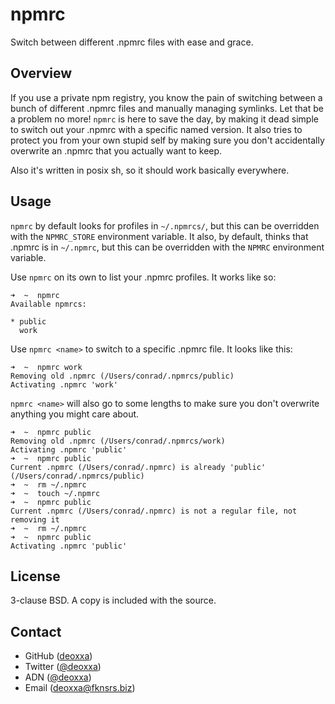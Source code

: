 npmrc
=====

Switch between different .npmrc files with ease and grace.

Overview
--------

If you use a private npm registry, you know the pain of switching between a
bunch of different .npmrc files and manually managing symlinks. Let that be a
problem no more! `npmrc` is here to save the day, by making it dead simple to
switch out your .npmrc with a specific named version. It also tries to protect
you from your own stupid self by making sure you don't accidentally overwrite an
.npmrc that you actually want to keep.

Also it's written in posix sh, so it should work basically everywhere.

Usage
-----

`npmrc` by default looks for profiles in `~/.npmrcs/`, but this can be
overridden with the `NPMRC_STORE` environment variable. It also, by default,
thinks that .npmrc is in `~/.npmrc`, but this can be overridden with the `NPMRC`
environment variable.

Use `npmrc` on its own to list your .npmrc profiles. It works like so:

```
➜  ~  npmrc 
Available npmrcs:
    
* public
  work
```

Use `npmrc <name>` to switch to a specific .npmrc file. It looks like this:

```
➜  ~  npmrc work
Removing old .npmrc (/Users/conrad/.npmrcs/public)
Activating .npmrc 'work'
```

`npmrc <name>` will also go to some lengths to make sure you don't overwrite
anything you might care about.

```
➜  ~  npmrc public
Removing old .npmrc (/Users/conrad/.npmrcs/work)
Activating .npmrc 'public'
➜  ~  npmrc public  
Current .npmrc (/Users/conrad/.npmrc) is already 'public' (/Users/conrad/.npmrcs/public)
➜  ~  rm ~/.npmrc
➜  ~  touch ~/.npmrc
➜  ~  npmrc public
Current .npmrc (/Users/conrad/.npmrc) is not a regular file, not removing it
➜  ~  rm ~/.npmrc
➜  ~  npmrc public
Activating .npmrc 'public'
```

License
-------

3-clause BSD. A copy is included with the source.

Contact
-------

* GitHub ([deoxxa](http://github.com/deoxxa))
* Twitter ([@deoxxa](http://twitter.com/deoxxa))
* ADN ([@deoxxa](https://alpha.app.net/deoxxa))
* Email ([deoxxa@fknsrs.biz](mailto:deoxxa@fknsrs.biz))
